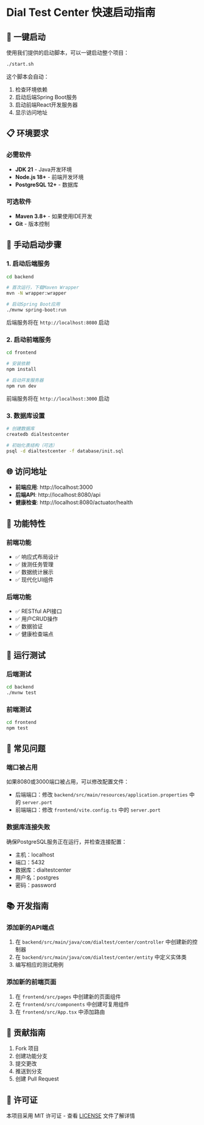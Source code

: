 # Dial Test Center 快速启动指南

## 🚀 一键启动

使用我们提供的启动脚本，可以一键启动整个项目：

```bash
./start.sh
```

这个脚本会自动：
1. 检查环境依赖
2. 启动后端Spring Boot服务
3. 启动前端React开发服务器
4. 显示访问地址

## 📋 环境要求

### 必需软件
- **JDK 21** - Java开发环境
- **Node.js 18+** - 前端开发环境
- **PostgreSQL 12+** - 数据库

### 可选软件
- **Maven 3.8+** - 如果使用IDE开发
- **Git** - 版本控制

## 🔧 手动启动步骤

### 1. 启动后端服务

```bash
cd backend

# 首次运行，下载Maven Wrapper
mvn -N wrapper:wrapper

# 启动Spring Boot应用
./mvnw spring-boot:run
```

后端服务将在 `http://localhost:8080` 启动

### 2. 启动前端服务

```bash
cd frontend

# 安装依赖
npm install

# 启动开发服务器
npm run dev
```

前端服务将在 `http://localhost:3000` 启动

### 3. 数据库设置

```bash
# 创建数据库
createdb dialtestcenter

# 初始化表结构（可选）
psql -d dialtestcenter -f database/init.sql
```

## 🌐 访问地址

- **前端应用**: http://localhost:3000
- **后端API**: http://localhost:8080/api
- **健康检查**: http://localhost:8080/actuator/health

## 📱 功能特性

### 前端功能
- ✅ 响应式布局设计
- ✅ 拨测任务管理
- ✅ 数据统计展示
- ✅ 现代化UI组件

### 后端功能
- ✅ RESTful API接口
- ✅ 用户CRUD操作
- ✅ 数据验证
- ✅ 健康检查端点

## 🧪 运行测试

### 后端测试
```bash
cd backend
./mvnw test
```

### 前端测试
```bash
cd frontend
npm test
```

## 🐛 常见问题

### 端口被占用
如果8080或3000端口被占用，可以修改配置文件：

- 后端端口：修改 `backend/src/main/resources/application.properties` 中的 `server.port`
- 前端端口：修改 `frontend/vite.config.ts` 中的 `server.port`

### 数据库连接失败
确保PostgreSQL服务正在运行，并检查连接配置：
- 主机：localhost
- 端口：5432
- 数据库：dialtestcenter
- 用户名：postgres
- 密码：password

## 📚 开发指南

### 添加新的API端点
1. 在 `backend/src/main/java/com/dialtest/center/controller` 中创建新的控制器
2. 在 `backend/src/main/java/com/dialtest/center/entity` 中定义实体类
3. 编写相应的测试用例

### 添加新的前端页面
1. 在 `frontend/src/pages` 中创建新的页面组件
2. 在 `frontend/src/components` 中创建可复用组件
3. 在 `frontend/src/App.tsx` 中添加路由

## 🤝 贡献指南

1. Fork 项目
2. 创建功能分支
3. 提交更改
4. 推送到分支
5. 创建 Pull Request

## 📄 许可证

本项目采用 MIT 许可证 - 查看 [LICENSE](LICENSE) 文件了解详情
